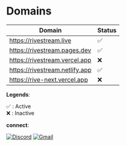 # Domains

| Domain                         | Status |
| ------------------------------ | ------ |
| https://rivestream.live        | ✅     |
| https://rivestream.pages.dev   | ✅     |
| https://rivestream.vercel.app  | ❌     |
| https://rivestream.netlify.app | ✅     |
| https://rive-next.vercel.app   | ❌     |

**Legends**:

✅ : Active  
❌ : Inactive

**connect**:

[![Discord](https://img.shields.io/badge/discord-7c3aed?&style=for-the-badge&logo=discord&logoColor=white&color=7c3aed&cacheSeconds=3600)](https://discord.gg/6xJmJja8fV)
[![Gmail](https://img.shields.io/badge/mail-7c3aed?&style=for-the-badge&logo=gmail&logoColor=white&color=7c3aed&cacheSeconds=3600)](mailto:kumarashishranjan.ofc@gmail.com)
